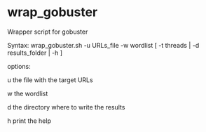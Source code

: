 # wrap_gobuster

Wrapper script for gobuster

Syntax: wrap_gobuster.sh -u URLs_file  -w wordlist [ -t threads | -d results_folder | -h ]

options:

u     the file with the target URLs

w     the wordlist

d     the directory where to write the results

h     print the help
